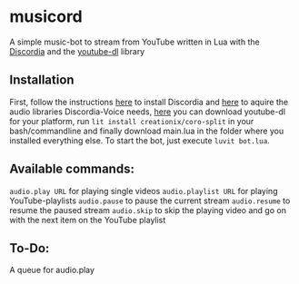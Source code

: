 # musicord
A simple music-bot to stream from YouTube written in Lua with the [Discordia](https://github.com/SinisterRectus/Discordia) and the [youtube-dl](https://rg3.github.io/youtube-dl/) library

## Installation
First, follow the instructions [here](https://github.com/SinisterRectus/Discordia#installation) to install Discordia and [here](https://github.com/SinisterRectus/Discordia/wiki/Voice#acquiring-audio-libraries) to aquire the audio libraries Discordia-Voice needs, [here](https://rg3.github.io/youtube-dl/) you can download youtube-dl for your platform, run ```lit install creationix/coro-split``` in your bash/commandline and finally download main.lua in the folder where you installed everything else. To start the bot, just execute ```luvit bot.lua```.

## Available commands:
``audio.play URL``      for playing single videos
``audio.playlist URL``  for playing YouTube-playlists
``audio.pause``         to pause the current stream
``audio.resume``        to resume the paused stream
``audio.skip``          to skip the playing video and go on with the next item on the YouTube playlist

## To-Do:
A queue for audio.play
